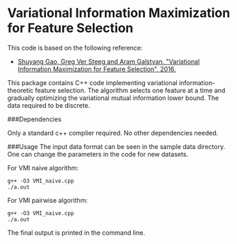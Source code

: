 # Variational Information Maximization for Feature Selection

This code is based on the following reference:
- [Shuyang Gao, Greg Ver Steeg and Aram Galstyan. "Variational Information Maximization for Feature Selection", 2016.](https://arxiv.org/abs/1606.02827)

This package contains C++ code implementing variational information-theoretic feature selection. The algorithm selects one feature at a time and gradually optimizing the variational mutual information lower bound. The data required to be discrete.

###Dependencies

Only a standard c++ complier required. No other dependencies needed.

###Usage
The input data format can be seen in the sample data directory. One can change the parameters in the code for new datasets.

For VMI naive algorithm:
```
g++ -O3 VMI_naive.cpp
./a.out
```

For VMI pairwise algorithm:
```
g++ -O3 VMI_naive.cpp
./a.out
```
The final output is printed in the command line.

				

